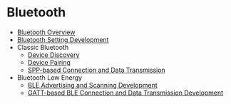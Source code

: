 # Bluetooth<!--bluetooth-->

<!--Kit: Connectivity Kit-->
<!--Subsystem: Communication-->
<!--Owner: @enjoy_sunshine-->
<!--Designer: @chengguohong; @tangjia15-->
<!--Tester: @wangfeng517-->
<!--Adviser: @zhang_yixin13-->

- [Bluetooth Overview](bluetooth-overview.md)
- [Bluetooth Setting Development](br-development-guide.md)
- Classic Bluetooth
  - [Device Discovery](br-discovery-development-guide.md)
  - [Device Pairing](br-pair-device-development-guide.md)
  - [SPP-based Connection and Data Transmission](spp-development-guide.md)
- Bluetooth Low Energy
  - [BLE Advertising and Scanning Development](ble-development-guide.md)
  - [GATT-based BLE Connection and Data Transmission Development](gatt-development-guide.md)
